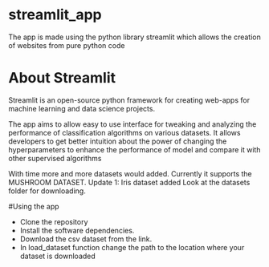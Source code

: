 # streamlit_app
The app is made using the python library streamlit which allows the creation of websites from pure python code

# About Streamlit
Streamlit is an open-source python framework for creating web-apps for machine learning and data science projects.

The app aims to allow easy to use interface for tweaking and analyzing the performance of classification algorithms on various datasets.
It allows developers to get better intuition about the power of changing the hyperparameters to enhance the performance of model and 
compare it with other supervised algorithms

With time more and more datasets would added.
Currently it supports the MUSHROOM DATASET.
Update 1:
Iris dataset added
Look at the datasets folder for downloading.

#Using the app

* Clone the repository
* Install the software dependencies.
* Download the csv dataset from the link.
* In load_dataset function change the path to the location where your dataset is downloaded


